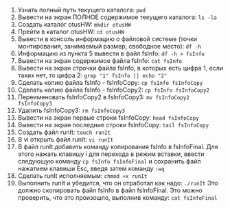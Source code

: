 1. Узнать полный путь текущего каталога: `pwd`
2. Вывести на экран ПОЛНОЕ содержимое текущего каталога: `ls -la`
3. Создать каталог otusHW: `mkdir otusHW`
4. Прейти в каталог otusHW: `cd otusHW`
5. Вывести в консоль информацию о файловой системе (точки монтирования, занимаемый размер, свободное место): `df -h`
6. Информацию из пункта 5 вывести в файл fsInfo: `df -h > fsInfo`
7. Вывести на экран содержимое файла fsInfo: `cat fsInfo`
8. Вывести на экран строчки файла fsInfo, в которых есть цифра 1, если таких нет, то цифра 2: `grep "1" fsInfo || echo "2"`
9. Сделать копию файла fsInfo - fsInfoCopy: `cp fsInfo fsInfoCopy`
10. Сделать копию файла fsInfo - fsInfoCopy2: `cp fsInfo fsInfoCopy2`
11. Переименовать fsInfoCopy2 в fsInfoCopy3: `mv fsInfoCopy2 fsInfoCopy3`
12. Удалить fsInfoCopy3: `rm fsInfoCopy3`
13. Вывести на экран первые строки fsInfoCopy: `head fsInfoCopy`
14. Вывести на экран последние строки fsInfoCopy: `tail fsInfoCopy`
15. Создать файл runIt: `touch runIt`
16. В vi открыть файл runIt: `vi runIt`
17. В файл runIt добавить команду копирования fsInfo в fsInfoFinal. Для этого нажать клавишу i для перехода в режим вставки, ввести следующую команду `cp fsInfo fsInfoFinal` и сохранить файл нажатием клавиши Esc, введя затем команду `:wq`
18. Сделать runIt исполняемым: `chmod +x runIt`
19. Выполнить runIt и убедится, что он отработал как надо: `./runIt`
   Это должно скопировать файл fsInfo в файл fsInfoFinal. Это можно проверить, что это произошло, выполнив команду: `cat fsInfoFinal`
